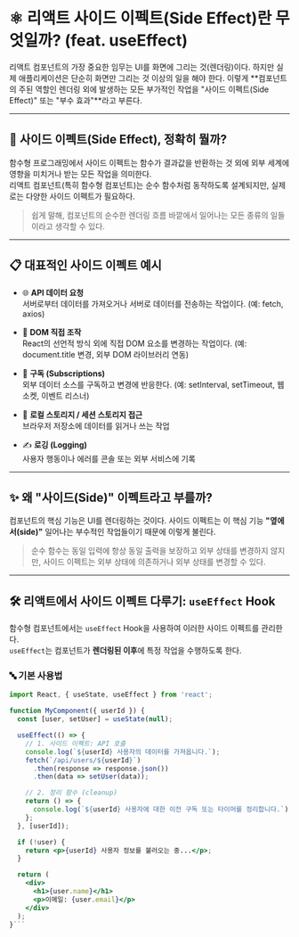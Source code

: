 # ⚛️ 리액트 사이드 이펙트(Side Effect)란 무엇일까? (feat. useEffect)



리액트 컴포넌트의 가장 중요한 임무는 UI를 화면에 그리는 것(렌더링)이다. 하지만 실제 애플리케이션은 단순히 화면만 그리는 것 이상의 일을 해야 한다. 이렇게 **컴포넌트의 주된 역할인 렌더링 외에 발생하는 모든 부가적인 작업을 "사이드 이펙트(Side Effect)" 또는 "부수 효과"**라고 부른다.

---

## 🤔 사이드 이펙트(Side Effect), 정확히 뭘까?

함수형 프로그래밍에서 사이드 이펙트는 함수가 결과값을 반환하는 것 외에 외부 세계에 영향을 미치거나 받는 모든 작업을 의미한다.  
리액트 컴포넌트(특히 함수형 컴포넌트)는 순수 함수처럼 동작하도록 설계되지만, 실제로는 다양한 사이드 이펙트가 필요하다.

> 쉽게 말해, 컴포넌트의 순수한 렌더링 흐름 바깥에서 일어나는 모든 종류의 일들이라고 생각할 수 있다.

---

## 📋 대표적인 사이드 이펙트 예시

- 🌐 **API 데이터 요청**  
  서버로부터 데이터를 가져오거나 서버로 데이터를 전송하는 작업이다. (예: fetch, axios)

- 📄 **DOM 직접 조작**  
  React의 선언적 방식 외에 직접 DOM 요소를 변경하는 작업이다. (예: document.title 변경, 외부 DOM 라이브러리 연동)

- 🔔 **구독 (Subscriptions)**  
  외부 데이터 소스를 구독하고 변경에 반응한다. (예: setInterval, setTimeout, 웹소켓, 이벤트 리스너)

- 💾 **로컬 스토리지 / 세션 스토리지 접근**  
  브라우저 저장소에 데이터를 읽거나 쓰는 작업

- ✍️ **로깅 (Logging)**  
  사용자 행동이나 에러를 콘솔 또는 외부 서비스에 기록

---

## ✨ 왜 "사이드(Side)" 이펙트라고 부를까?

컴포넌트의 핵심 기능은 UI를 렌더링하는 것이다. 사이드 이펙트는 이 핵심 기능 **"옆에서(side)"** 일어나는 부수적인 작업들이기 때문에 이렇게 불린다.

> 순수 함수는 동일 입력에 항상 동일 출력을 보장하고 외부 상태를 변경하지 않지만, 사이드 이펙트는 외부 상태에 의존하거나 외부 상태를 변경할 수 있다.

---

## 🛠️ 리액트에서 사이드 이펙트 다루기: `useEffect` Hook

함수형 컴포넌트에서는 `useEffect` Hook을 사용하여 이러한 사이드 이펙트를 관리한다.  
`useEffect`는 컴포넌트가 **렌더링된 이후**에 특정 작업을 수행하도록 한다.

### 🔤 기본 사용법

```jsx
import React, { useState, useEffect } from 'react';

function MyComponent({ userId }) {
  const [user, setUser] = useState(null);

  useEffect(() => {
    // 1. 사이드 이펙트: API 호출
    console.log(`${userId} 사용자의 데이터를 가져옵니다.`);
    fetch(`/api/users/${userId}`)
      .then(response => response.json())
      .then(data => setUser(data));

    // 2. 정리 함수 (cleanup)
    return () => {
      console.log(`${userId} 사용자에 대한 이전 구독 또는 타이머를 정리합니다.`);
    };
  }, [userId]);

  if (!user) {
    return <p>{userId} 사용자 정보를 불러오는 중...</p>;
  }

  return (
    <div>
      <h1>{user.name}</h1>
      <p>이메일: {user.email}</p>
    </div>
  );
}```